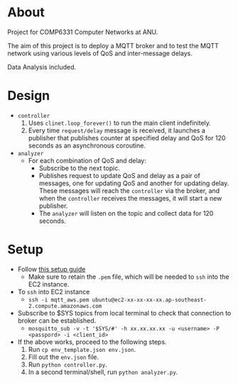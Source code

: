 # About

Project for COMP6331 Computer Networks at ANU.

The aim of this project is to deploy a MQTT broker and to test the MQTT network using various levels of QoS and inter-message delays.

Data Analysis included.

# Design

- `controller`
    1. Uses `clinet.loop_forever()` to run the main client indefinitely.
    2. Every time `request/delay` message is received, it launches a publisher that publishes counter at specified delay and QoS for 120 seconds as an asynchronous coroutine.
- `analyzer`
    - For each combination of QoS and delay:
        - Subscribe to the next topic.
        - Publishes request to update QoS and delay as a pair of messages, one for updating QoS and another for updating delay. These messages will reach the `controller` via the broker, and when the `controller` receives the messages, it will start a new publisher.
        - The `analyzer` will listen on the topic and collect data for 120 seconds.
# Setup

- Follow [this setup guide](https://www.instructables.com/How-to-Setup-Mosquitto-MQTT-on-AWS/)
    - Make sure to retain the `.pem` file, which will be needed to `ssh` into the EC2 instance.
- To `ssh` into EC2 instance
    - `ssh -i mqtt_aws.pem ubuntu@ec2-xx-xx-xx-xx.ap-southeast-2.compute.amazonaws.com`
- Subscribe to $SYS topics from local terminal to check that connection to broker can be established.
    - `mosquitto_sub -v -t '$SYS/#' -h xx.xx.xx.xx -u <username> -P <passpord> -i <client_id>`
- If the above works, proceed to the following steps.
    1. Run `cp env_template.json env.json`.
    2. Fill out the `env.json` file.
    3. Run `python controller.py`.
    4. In a second terminal/shell, run `python analyzer.py`.